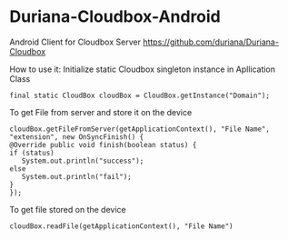 # Duriana-Cloudbox-Android
Android Client for Cloudbox Server https://github.com/duriana/Duriana-Cloudbox

How to use it:
Initialize static Cloudbox singleton instance in Apllication Class
```
final static CloudBox cloudBox = CloudBox.getInstance("Domain");
```
To get File from server and store it on the device
```
cloudBox.getFileFromServer(getApplicationContext(), "File Name", "extension", new OnSyncFinish() { 
@Override public void finish(boolean status) { 
if (status) 
   System.out.println("success"); 
else 
   System.out.println("fail"); 
}
});
```
To get file stored on the device
```
cloudBox.readFile(getApplicationContext(), "File Name")
```
